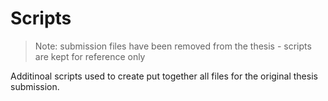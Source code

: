 # Scripts

> Note: submission files have been removed from the thesis - scripts are kept for reference only

Additinoal scripts used to create put together all files for the original thesis submission.
